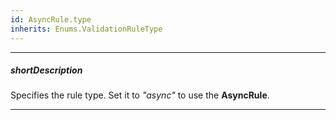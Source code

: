 ```yaml
---
id: AsyncRule.type
inherits: Enums.ValidationRuleType
---
```

---
##### shortDescription
Specifies the rule type. Set it to *"async"* to use the **AsyncRule**.

---
